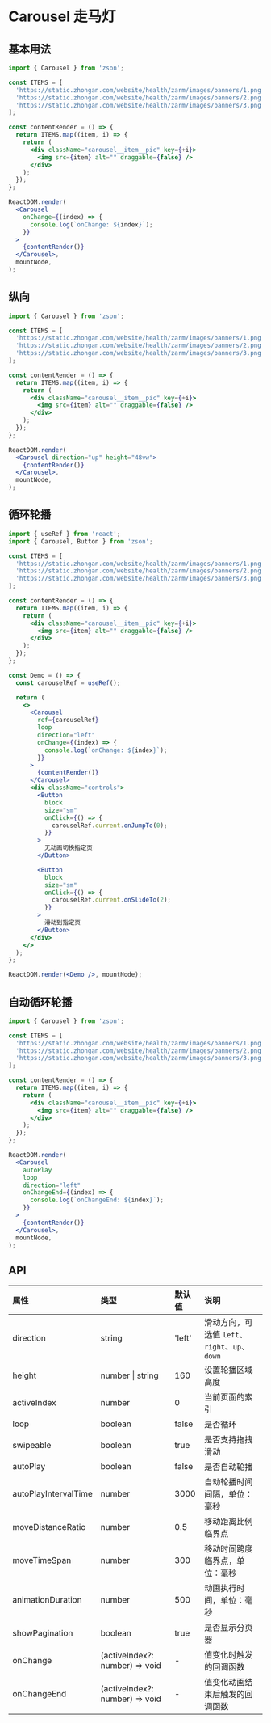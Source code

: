 # Carousel 走马灯

## 基本用法

```jsx
import { Carousel } from 'zson';

const ITEMS = [
  'https://static.zhongan.com/website/health/zarm/images/banners/1.png',
  'https://static.zhongan.com/website/health/zarm/images/banners/2.png',
  'https://static.zhongan.com/website/health/zarm/images/banners/3.png',
];

const contentRender = () => {
  return ITEMS.map((item, i) => {
    return (
      <div className="carousel__item__pic" key={+i}>
        <img src={item} alt="" draggable={false} />
      </div>
    );
  });
};

ReactDOM.render(
  <Carousel
    onChange={(index) => {
      console.log(`onChange: ${index}`);
    }}
  >
    {contentRender()}
  </Carousel>,
  mountNode,
);
```

## 纵向

```jsx
import { Carousel } from 'zson';

const ITEMS = [
  'https://static.zhongan.com/website/health/zarm/images/banners/1.png',
  'https://static.zhongan.com/website/health/zarm/images/banners/2.png',
  'https://static.zhongan.com/website/health/zarm/images/banners/3.png',
];

const contentRender = () => {
  return ITEMS.map((item, i) => {
    return (
      <div className="carousel__item__pic" key={+i}>
        <img src={item} alt="" draggable={false} />
      </div>
    );
  });
};

ReactDOM.render(
  <Carousel direction="up" height="48vw">
    {contentRender()}
  </Carousel>,
  mountNode,
);
```

## 循环轮播

```jsx
import { useRef } from 'react';
import { Carousel, Button } from 'zson';

const ITEMS = [
  'https://static.zhongan.com/website/health/zarm/images/banners/1.png',
  'https://static.zhongan.com/website/health/zarm/images/banners/2.png',
  'https://static.zhongan.com/website/health/zarm/images/banners/3.png',
];

const contentRender = () => {
  return ITEMS.map((item, i) => {
    return (
      <div className="carousel__item__pic" key={+i}>
        <img src={item} alt="" draggable={false} />
      </div>
    );
  });
};

const Demo = () => {
  const carouselRef = useRef();

  return (
    <>
      <Carousel
        ref={carouselRef}
        loop
        direction="left"
        onChange={(index) => {
          console.log(`onChange: ${index}`);
        }}
      >
        {contentRender()}
      </Carousel>
      <div className="controls">
        <Button
          block
          size="sm"
          onClick={() => {
            carouselRef.current.onJumpTo(0);
          }}
        >
          无动画切换指定页
        </Button>

        <Button
          block
          size="sm"
          onClick={() => {
            carouselRef.current.onSlideTo(2);
          }}
        >
          滑动到指定页
        </Button>
      </div>
    </>
  );
};

ReactDOM.render(<Demo />, mountNode);
```

## 自动循环轮播

```jsx
import { Carousel } from 'zson';

const ITEMS = [
  'https://static.zhongan.com/website/health/zarm/images/banners/1.png',
  'https://static.zhongan.com/website/health/zarm/images/banners/2.png',
  'https://static.zhongan.com/website/health/zarm/images/banners/3.png',
];

const contentRender = () => {
  return ITEMS.map((item, i) => {
    return (
      <div className="carousel__item__pic" key={+i}>
        <img src={item} alt="" draggable={false} />
      </div>
    );
  });
};

ReactDOM.render(
  <Carousel
    autoPlay
    loop
    direction="left"
    onChangeEnd={(index) => {
      console.log(`onChangeEnd: ${index}`);
    }}
  >
    {contentRender()}
  </Carousel>,
  mountNode,
);
```

## API

| 属性                 | 类型                           | 默认值 | 说明                                           |
| :------------------- | :----------------------------- | :----- | :--------------------------------------------- |
| direction            | string                         | 'left' | 滑动方向，可选值 `left`、`right`、`up`、`down` |
| height               | number \| string               | 160    | 设置轮播区域高度                               |
| activeIndex          | number                         | 0      | 当前页面的索引                                 |
| loop                 | boolean                        | false  | 是否循环                                       |
| swipeable            | boolean                        | true   | 是否支持拖拽滑动                               |
| autoPlay             | boolean                        | false  | 是否自动轮播                                   |
| autoPlayIntervalTime | number                         | 3000   | 自动轮播时间间隔，单位：毫秒                   |
| moveDistanceRatio    | number                         | 0.5    | 移动距离比例临界点                             |
| moveTimeSpan         | number                         | 300    | 移动时间跨度临界点，单位：毫秒                 |
| animationDuration    | number                         | 500    | 动画执行时间，单位：毫秒                       |
| showPagination       | boolean                        | true   | 是否显示分页器                                 |
| onChange             | (activeIndex?: number) => void | -      | 值变化时触发的回调函数                         |
| onChangeEnd          | (activeIndex?: number) => void | -      | 值变化动画结束后触发的回调函数                 |
